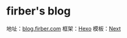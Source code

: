# firber's blog
地址：[blog.firber.com](blog.firber.com)
框架：[Hexo](https://hexo.io/)
模板：[Next](https://github.com/iissnan/hexo-theme-next)
